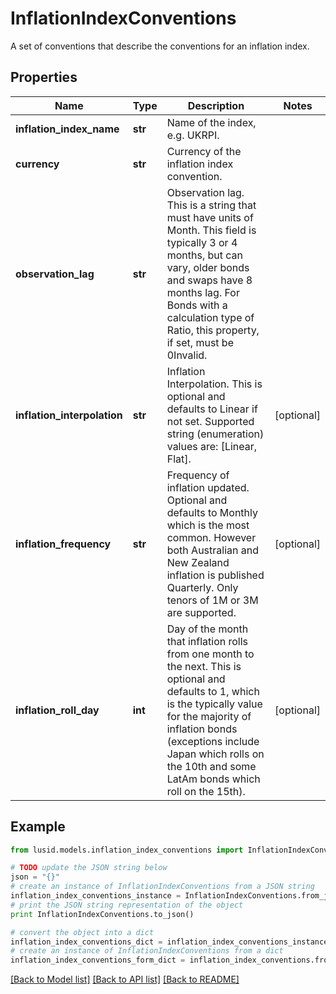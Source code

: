 # InflationIndexConventions

A set of conventions that describe the conventions for an inflation index.

## Properties
Name | Type | Description | Notes
------------ | ------------- | ------------- | -------------
**inflation_index_name** | **str** | Name of the index, e.g. UKRPI. | 
**currency** | **str** | Currency of the inflation index convention. | 
**observation_lag** | **str** | Observation lag. This is a string that must have units of Month.  This field is typically 3 or 4 months, but can vary, older bonds and swaps have 8 months lag.  For Bonds with a calculation type of Ratio, this property, if set, must be 0Invalid. | 
**inflation_interpolation** | **str** | Inflation Interpolation. This is optional and defaults to Linear if not set.    Supported string (enumeration) values are: [Linear, Flat]. | [optional] 
**inflation_frequency** | **str** | Frequency of inflation updated. Optional and defaults to Monthly which is the most common.  However both Australian and New Zealand inflation is published Quarterly. Only tenors of 1M or 3M are supported. | [optional] 
**inflation_roll_day** | **int** | Day of the month that inflation rolls from one month to the next. This is optional and defaults to 1, which is  the typically value for the majority of inflation bonds (exceptions include Japan which rolls on the 10th  and some LatAm bonds which roll on the 15th). | [optional] 

## Example

```python
from lusid.models.inflation_index_conventions import InflationIndexConventions

# TODO update the JSON string below
json = "{}"
# create an instance of InflationIndexConventions from a JSON string
inflation_index_conventions_instance = InflationIndexConventions.from_json(json)
# print the JSON string representation of the object
print InflationIndexConventions.to_json()

# convert the object into a dict
inflation_index_conventions_dict = inflation_index_conventions_instance.to_dict()
# create an instance of InflationIndexConventions from a dict
inflation_index_conventions_form_dict = inflation_index_conventions.from_dict(inflation_index_conventions_dict)
```
[[Back to Model list]](../README.md#documentation-for-models) [[Back to API list]](../README.md#documentation-for-api-endpoints) [[Back to README]](../README.md)


